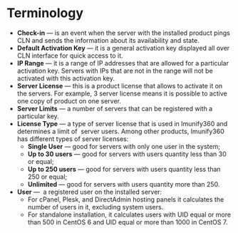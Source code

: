 # Terminology


* **Check-in** — is an event when the server with the installed product pings CLN and sends the information about its availability and state.
* **Default Activation Key** — it is a general activation key displayed all over CLN interface for quick access to it.
* **IP Range** — it is a range of IP addresses that are allowed for a particular activation key. Servers with IPs that are not in the range will not be activated with this activation key.
* **Server License** — this is a product license that allows to activate it on the servers. For example, 3 server license means it is possible to active one copy of product on one server.
* **Server Limits** — a number of servers that can be registered with a particular key.
* **License Type** — a type of server license that is used in Imunify360 and determines a limit of  server users. Among other products, Imunify360 has different types of server licenses:
    * **Single User** — good for servers with only one user in the system;
    * **Up to 30 users** — good for servers with users quantity less than 30 or equal;
    * **Up to 250 users** — good for servers with users quantity less than 250 or equal;
    * **Unlimited** — good for servers with users quantity more than 250.
* **User** —  a registered user on the installed server:
    * For cPanel, Plesk, and DirectAdmin hosting panels it calculates the number of users in it, excluding system users.
    * For standalone installation, it calculates users with UID equal or more than 500 in CentOS 6 and UID equal or more than 1000 in CentOS 7.

<Disqus/>
